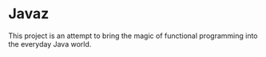 Javaz
=====

This project is an attempt to bring the magic of functional programming into the everyday Java world.
